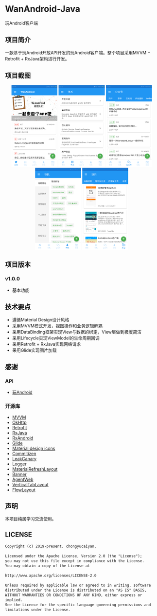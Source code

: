 # WanAndroid-Java
玩Android客户端

## 项目简介
一款基于玩Android开放API开发的玩Android客户端。整个项目采用MVVM + Retrofit + RxJava架构进行开发。

## 项目截图

<div align="center">
    <img src="https://raw.githubusercontent.com/chongyucaiyan/WanAndroid-Java/develop/screenshots/01-Homepage.jpg" width=30% /> <img src="https://raw.githubusercontent.com/chongyucaiyan/WanAndroid-Java/develop/screenshots/02-System.jpg" width=30% /> <img src="https://raw.githubusercontent.com/chongyucaiyan/WanAndroid-Java/develop/screenshots/03-WeChat.jpg" width=30% />
    <img src="https://raw.githubusercontent.com/chongyucaiyan/WanAndroid-Java/develop/screenshots/04-Navigation.jpg" width=30% /> <img src="https://raw.githubusercontent.com/chongyucaiyan/WanAndroid-Java/develop/screenshots/05-Project.jpg" width=30% />
</div>

## 项目版本

### v1.0.0

* 基本功能

## 技术要点

* 遵循Material Design设计风格
* 采用MVVM模式开发，视图操作和业务逻辑解耦
* 采用DataBinding框架实现View与数据的绑定，View层做到极度简洁
* 采用Lifecycle实现ViewModel的生命周期回调
* 采用Retrofit + RxJava实现网络请求
* 采用Glide实现图片加载

## 感谢

### API

* [玩Android](https://www.wanandroid.com/)

### 开源库

* [MVVM](https://github.com/googlesamples/android-architecture/tree/todo-mvvm-databinding/)
* [OkHttp](https://github.com/square/okhttp)
* [Retrofit](https://github.com/square/retrofit)
* [RxJava](https://github.com/ReactiveX/RxJava)
* [RxAndroid](https://github.com/ReactiveX/RxAndroid)
* [Glide](https://github.com/bumptech/glide)
* [Material design icons](https://github.com/google/material-design-icons)
* [Commitizen](https://github.com/commitizen/cz-cli)
* [LeakCanary](https://github.com/square/leakcanary)
* [Logger](https://github.com/orhanobut/logger)
* [MaterialRefreshLayout](https://github.com/android-cjj/Android-MaterialRefreshLayout)
* [Banner](https://github.com/youth5201314/banner)
* [AgentWeb](https://github.com/Justson/AgentWeb)
* [VerticalTabLayout](https://github.com/qstumn/VerticalTabLayout)
* [FlowLayout](https://github.com/hongyangAndroid/FlowLayout)

## 声明
本项目纯属学习交流使用。

## LICENSE

    Copyright (c) 2019-present, chongyucaiyan.

    Licensed under the Apache License, Version 2.0 (the "License");
    you may not use this file except in compliance with the License.
    You may obtain a copy of the License at

    http://www.apache.org/licenses/LICENSE-2.0

    Unless required by applicable law or agreed to in writing, software
    distributed under the License is distributed on an "AS IS" BASIS,
    WITHOUT WARRANTIES OR CONDITIONS OF ANY KIND, either express or implied.
    See the License for the specific language governing permissions and
    limitations under the License.